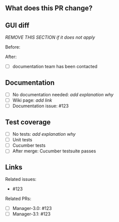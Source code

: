 ## What does this PR change?

## GUI diff
*REMOVE THIS SECTION if it does not apply*

Before:

After:

 - [ ] documentation team has been contacted

## Documentation
- [ ] No documentation needed: *add explanation why*
- [ ] Wiki page: *add link*
- [ ] Documentation issue: #123

## Test coverage
- [ ] No tests: *add explanation why*
- [ ] Unit tests
- [ ] Cucumber tests
- [ ] After merge: Cucumber testsuite passes

## Links

Related issues:
 - #123

Related PRs:
 - [ ] Manager-3.0: #123
 - [ ] Manager-3.1: #123
